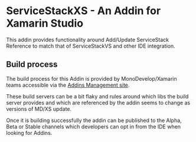# ServiceStackXS - An Addin for Xamarin Studio
This addin provides functionality around Add/Update ServiceStack Reference to match that of ServiceStackVS and other IDE integration.

## Build process
The build process for this Addin is provided by MonoDevelop/Xamarin teams accessible via the [Addins Management site](http://addins.monodevelop.com/).

These build servers can be a bit flaky and rules around which libs the build server provides and which are referenced by the addin seems to change as versions of MD/XS update.

Once it is building successfully the addin can be published to the Alpha, Beta or Stable channels which developers can opt in from the IDE when looking for Addins.
